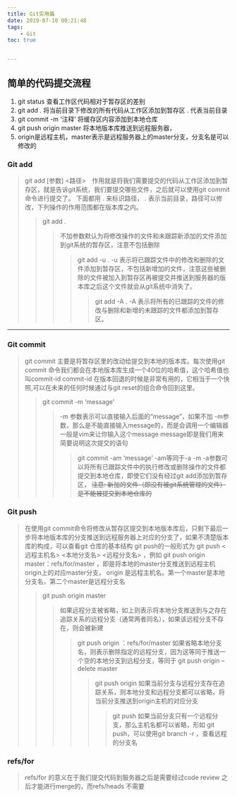 ```yaml
---
title: Git实用篇
date: 2019-07-10 00:21:48
tags:
	- Git
toc: true 


---
```


## 简单的代码提交流程
>
1. git status 查看工作区代码相对于暂存区的差别
2. git add . 将当前目录下修改的所有代码从工作区添加到暂存区 . 代表当前目录
3. git commit -m ‘注释’ 将缓存区内容添加到本地仓库
4. git push origin master 将本地版本库推送到远程服务器， 
5. origin是远程主机，master表示是远程服务器上的master分支，分支名是可以修改的


### Git add
> git add [参数] <路径>　作用就是将我们需要提交的代码从工作区添加到暂存区，就是告诉git系统，我们要提交哪些文件，之后就可以使用git commit命令进行提交了。
> 下面都用 . 来标识路径， . 表示当前目录，路径可以修改，下列操作的作用范围都在版本库之内。
> > git add .
> > > 不加参数默认为将修改操作的文件和未跟踪新添加的文件添加到git系统的暂存区，注意不包括删除
> > >
> > > > git add -u . 
> > > > -u 表示将已跟踪文件中的修改和删除的文件添加到暂存区，不包括新增加的文件，注意这些被删除的文件被加入到暂存区再被提交并推送到服务器的版本库之后这个文件就会从git系统中消失了。
> > > >
> > > > > git add -A . 
> > > > > -A 表示将所有的已跟踪的文件的修改与删除和新增的未跟踪的文件都添加到暂存区。
---
### Git commit
> git commit 主要是将暂存区里的改动给提交到本地的版本库。每次使用git commit 命令我们都会在本地版本库生成一个40位的哈希值，这个哈希值也叫commit-id
> commit-id 在版本回退的时候是非常有用的，它相当于一个快照,可以在未来的任何时候通过与git reset的组合命令回到这里。
>
> > git commit -m ‘message’ 
> > > -m 参数表示可以直接输入后面的“message”，如果不加 -m参数，那么是不能直接输入message的，而是会调用一个编辑器一般是vim来让你输入这个message
> > > message即是我们用来简要说明这次提交的语句
> > >
> > > > git commit -am ‘message’ -am等同于-a -m 
> > > > -a参数可以将所有已跟踪文件中的执行修改或删除操作的文件都提交到本地仓库，即使它们没有经过git add添加到暂存区， 
> > > > ~~注意: 新加的文件（即没有被git系统管理的文件）是不能被提交到本地仓库的~~
> > > >
### Git push
> 在使用git commit命令将修改从暂存区提交到本地版本库后，只剩下最后一步将本地版本库的分支推送到远程服务器上对应的分支了，如果不清楚版本库的构成，可以查看git 仓库的基本结构
> git push的一般形式为 git push <远程主机名> <本地分支名> <远程分支名> ，例如 git push origin master：refs/for/master ，即是将本地的master分支推送到远程主机origin上的对应master分支， origin 是远程主机名。第一个master是本地分支名，第二个master是远程分支名
> > git push origin master 
> > > 如果远程分支被省略，如上则表示将本地分支推送到与之存在追踪关系的远程分支（通常两者同名），如果该远程分支不存在，则会被新建
> > >
> > > > git push origin ：refs/for/master
> > > > 如果省略本地分支名，则表示删除指定的远程分支，因为这等同于推送一个空的本地分支到远程分支，等同于 git push origin –delete master
> > > >
> > > > > git push origin
> > > > > 如果当前分支与远程分支存在追踪关系，则本地分支和远程分支都可以省略，将当前分支推送到origin主机的对应分支
> > > > >
> > > > > > git push
> > > > > > 如果当前分支只有一个远程分支，那么主机名都可以省略，形如 git push，可以使用git branch -r ，查看远程的分支名
### refs/for
> refs/for 的意义在于我们提交代码到服务器之后是需要经过code review 之后才能进行merge的，而refs/heads 不需要